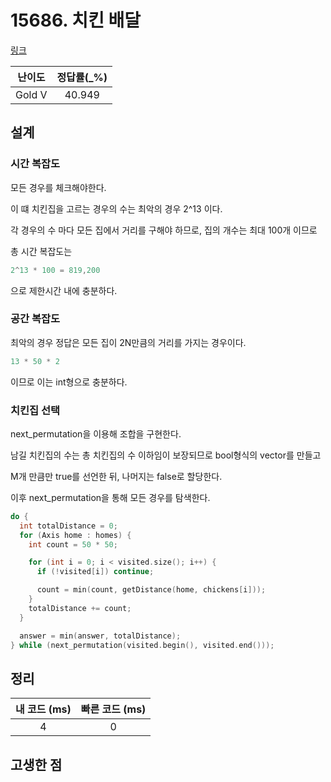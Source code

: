# 15686. 치킨 배달

[링크](https://www.acmicpc.net/problem/15686)

| 난이도 | 정답률(\_%) |
| :----: | :---------: |
| Gold V |   40.949    |

## 설계

### 시간 복잡도

모든 경우를 체크해야한다.

이 떄 치킨집을 고르는 경우의 수는 최악의 경우 2^13 이다.

각 경우의 수 마다 모든 집에서 거리를 구해야 하므로, 집의 개수는 최대 100개 이므로

총 시간 복잡도는

```cpp
2^13 * 100 = 819,200
```

으로 제한시간 내에 충분하다.

### 공간 복잡도

최악의 경우 정답은 모든 집이 2N만큼의 거리를 가지는 경우이다.

```cpp
13 * 50 * 2
```

이므로 이는 int형으로 충분하다.

### 치킨집 선택

next_permutation을 이용해 조합을 구현한다.

남길 치킨집의 수는 총 치킨집의 수 이하임이 보장되므로 bool형식의 vector를 만들고

M개 만큼만 true를 선언한 뒤, 나머지는 false로 할당한다.

이후 next_permutation을 통해 모든 경우를 탐색한다.

```cpp
do {
  int totalDistance = 0;
  for (Axis home : homes) {
    int count = 50 * 50;

    for (int i = 0; i < visited.size(); i++) {
      if (!visited[i]) continue;

      count = min(count, getDistance(home, chickens[i]));
    }
    totalDistance += count;
  }

  answer = min(answer, totalDistance);
} while (next_permutation(visited.begin(), visited.end()));
```

## 정리

| 내 코드 (ms) | 빠른 코드 (ms) |
| :----------: | :------------: |
|      4       |       0        |

## 고생한 점
